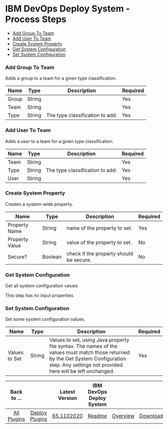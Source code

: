 
# IBM DevOps Deploy System - Process Steps

* [Add Group To Team](#add_group_to_team)
* [Add User To Team](#add_user_to_team)
* [Create System Property](#create_system_property)
* [Get System Configuration](#get_system_configuration)
* [Set System Configuration](#set_system_configuration)


### Add Group To Team

Adds a group to a team for a given type classification.


| Name | Type | Description                                                                                                          | Required |
| ---- | ---- | -------------------------------------------------------------------------------------------------------------------- | -------- |
| Group | String |  | Yes |
| Team | String |  | Yes |
| Type | String | The type classification to add. | Yes |

### Add User To Team

Adds a user to a team for a given type classification.


| Name | Type | Description                                                                                                          | Required |
| ---- | ---- | -------------------------------------------------------------------------------------------------------------------- | -------- |
| Team | String |  | Yes |
| Type | String | The type classification to add. | Yes |
| User | String |  | Yes |

### Create System Property

Creates a system-wide property.


| Name | Type | Description                                                                                                          | Required |
| ---- | ---- | -------------------------------------------------------------------------------------------------------------------- | -------- |
| Property Name | String | name of the property to set. | Yes |
| Property Value | String | value of the property to set. | No |
| Secure? | Boolean | check if the property should be secure. | No |

### Get System Configuration

Get all system configuration values

This step has no input properties.

### Set System Configuration

Set some system configuration values.


| Name | Type | Description                                                                                                          | Required |
| ---- | ---- | -------------------------------------------------------------------------------------------------------------------- | -------- |
| Values to Set | String | Values to set, using Java property file syntax. The names of the values must match those returned by the Get System Configuration step. Any settings not provided here will be left unchanged. | Yes |



|Back to ...||Latest Version|IBM DevOps Deploy System |||
| :---: | :---: | :---: | :---: | :---: | :---: |
|[All Plugins](../../index.md)|[Deploy Plugins](../README.md)|[65.1102020](https://raw.githubusercontent.com/UrbanCode/IBM-UCD-PLUGINS/main/files/uDeploy-System/uDeploy-System-65.1102020.zip)|[Readme](README.md)|[Overview](overview.md)|[Downloads](downloads.md)|
